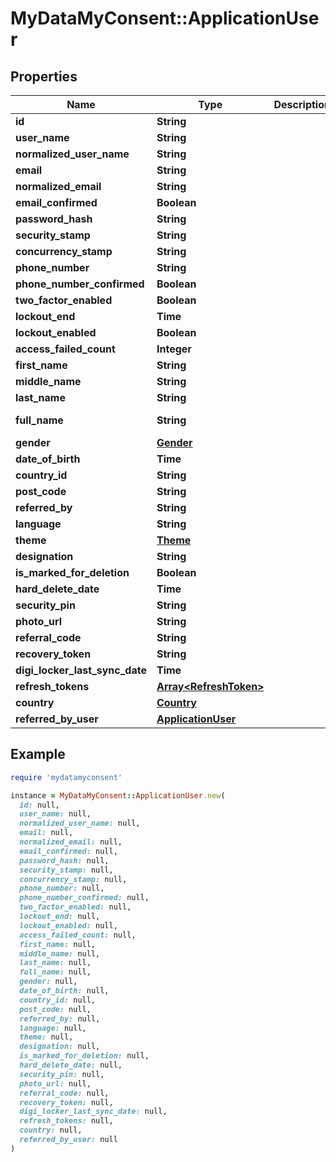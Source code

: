 # MyDataMyConsent::ApplicationUser

## Properties

| Name | Type | Description | Notes |
| ---- | ---- | ----------- | ----- |
| **id** | **String** |  | [optional] |
| **user_name** | **String** |  | [optional] |
| **normalized_user_name** | **String** |  | [optional] |
| **email** | **String** |  | [optional] |
| **normalized_email** | **String** |  | [optional] |
| **email_confirmed** | **Boolean** |  | [optional] |
| **password_hash** | **String** |  | [optional] |
| **security_stamp** | **String** |  | [optional] |
| **concurrency_stamp** | **String** |  | [optional] |
| **phone_number** | **String** |  | [optional] |
| **phone_number_confirmed** | **Boolean** |  | [optional] |
| **two_factor_enabled** | **Boolean** |  | [optional] |
| **lockout_end** | **Time** |  | [optional] |
| **lockout_enabled** | **Boolean** |  | [optional] |
| **access_failed_count** | **Integer** |  | [optional] |
| **first_name** | **String** |  | [optional] |
| **middle_name** | **String** |  | [optional] |
| **last_name** | **String** |  | [optional] |
| **full_name** | **String** |  | [optional][readonly] |
| **gender** | [**Gender**](Gender.md) |  | [optional] |
| **date_of_birth** | **Time** |  | [optional] |
| **country_id** | **String** |  | [optional] |
| **post_code** | **String** |  | [optional] |
| **referred_by** | **String** |  | [optional] |
| **language** | **String** |  | [optional] |
| **theme** | [**Theme**](Theme.md) |  | [optional] |
| **designation** | **String** |  | [optional] |
| **is_marked_for_deletion** | **Boolean** |  | [optional] |
| **hard_delete_date** | **Time** |  | [optional] |
| **security_pin** | **String** |  | [optional] |
| **photo_url** | **String** |  | [optional] |
| **referral_code** | **String** |  | [optional] |
| **recovery_token** | **String** |  | [optional] |
| **digi_locker_last_sync_date** | **Time** |  | [optional] |
| **refresh_tokens** | [**Array&lt;RefreshToken&gt;**](RefreshToken.md) |  | [optional] |
| **country** | [**Country**](Country.md) |  | [optional] |
| **referred_by_user** | [**ApplicationUser**](ApplicationUser.md) |  | [optional] |

## Example

```ruby
require 'mydatamyconsent'

instance = MyDataMyConsent::ApplicationUser.new(
  id: null,
  user_name: null,
  normalized_user_name: null,
  email: null,
  normalized_email: null,
  email_confirmed: null,
  password_hash: null,
  security_stamp: null,
  concurrency_stamp: null,
  phone_number: null,
  phone_number_confirmed: null,
  two_factor_enabled: null,
  lockout_end: null,
  lockout_enabled: null,
  access_failed_count: null,
  first_name: null,
  middle_name: null,
  last_name: null,
  full_name: null,
  gender: null,
  date_of_birth: null,
  country_id: null,
  post_code: null,
  referred_by: null,
  language: null,
  theme: null,
  designation: null,
  is_marked_for_deletion: null,
  hard_delete_date: null,
  security_pin: null,
  photo_url: null,
  referral_code: null,
  recovery_token: null,
  digi_locker_last_sync_date: null,
  refresh_tokens: null,
  country: null,
  referred_by_user: null
)
```


